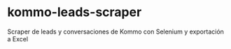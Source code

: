 # kommo-leads-scraper
Scraper de leads y conversaciones de Kommo con Selenium y exportación a Excel
